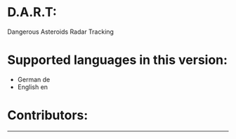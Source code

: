 # D.A.R.T:
Dangerous Asteroids Radar Tracking

# Supported languages in this version:
  - German de
  - English en

# Contributors:
  
----
